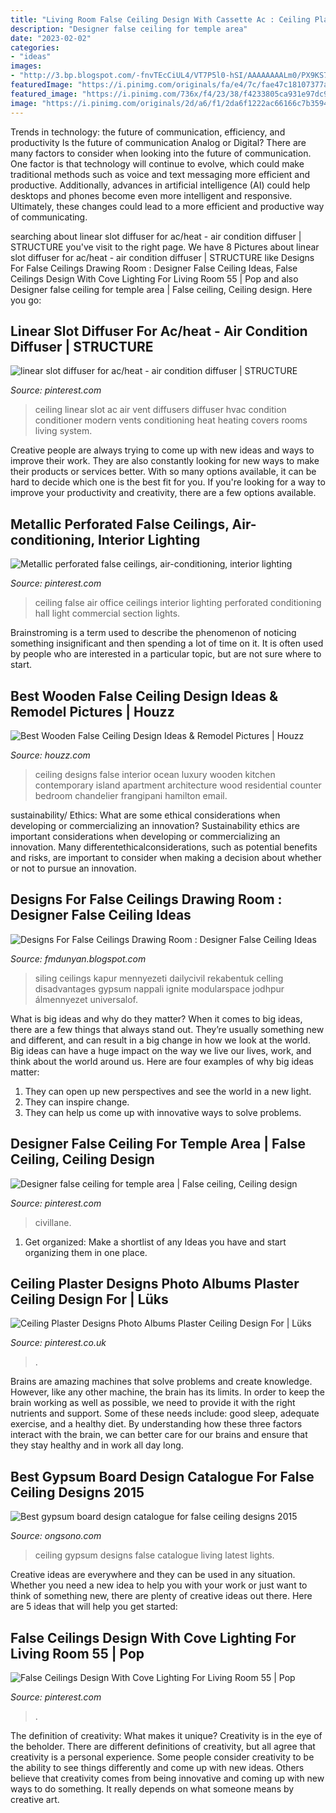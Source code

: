 ```yaml
---
title: "Living Room False Ceiling Design With Cassette Ac : Ceiling Plaster Designs Photo Albums Plaster Ceiling Design For"
description: "Designer false ceiling for temple area"
date: "2023-02-02"
categories:
- "ideas"
images:
- "http://3.bp.blogspot.com/-fnvTEcCiUL4/VT7P5l0-hSI/AAAAAAAALm0/PX9KS7duqkI/s1600/gypsum-board-design-catalogue-living-room-false-ceiling-designs.jpg"
featuredImage: "https://i.pinimg.com/originals/fa/e4/7c/fae47c18107377a1c9b97f202e97d16c.jpg"
featured_image: "https://i.pinimg.com/736x/f4/23/38/f4233805ca931e97dc96ef5dd950573b.jpg"
image: "https://i.pinimg.com/originals/2d/a6/f1/2da6f1222ac66166c7b359400fce228c.jpg"
---
```



Trends in technology: the future of communication, efficiency, and productivity
Is the future of communication Analog or Digital? 
There are many factors to consider when looking into the future of communication. One factor is that technology will continue to evolve, which could make traditional methods such as voice and text messaging more efficient and productive. Additionally, advances in artificial intelligence (AI) could help desktops and phones become even more intelligent and responsive. Ultimately, these changes could lead to a more efficient and productive way of communicating.

	

		
searching about linear slot diffuser for ac/heat - air condition diffuser | STRUCTURE you've visit to the right page. We have 8 Pictures about linear slot diffuser for ac/heat - air condition diffuser | STRUCTURE like Designs For False Ceilings Drawing Room : Designer False Ceiling Ideas, False Ceilings Design With Cove Lighting For Living Room 55 | Pop and also Designer false ceiling for temple area | False ceiling, Ceiling design. Here you go:
		
    
## Linear Slot Diffuser For Ac/heat - Air Condition Diffuser | STRUCTURE

<img loading=lazy src="https://i.pinimg.com/originals/fa/e4/7c/fae47c18107377a1c9b97f202e97d16c.jpg" onerror="this.onerror=null;this.src='https://tse2.mm.bing.net/th?id=OIP.-uR8GBBzd6HJuX8gLpfRbAHaFE&amp;pid=15.1';" alt="linear slot diffuser for ac/heat - air condition diffuser | STRUCTURE">

_Source: pinterest.com_

>ceiling linear slot ac air vent diffusers diffuser hvac condition conditioner modern vents conditioning heat heating covers rooms living system. 

	

Creative people are always trying to come up with new ideas and ways to improve their work. They are also constantly looking for new ways to make their products or services better. With so many options available, it can be hard to decide which one is the best fit for you. If you're looking for a way to improve your productivity and creativity, there are a few options available.

    
## Metallic Perforated False Ceilings, Air-conditioning, Interior Lighting

<img loading=lazy src="https://i.pinimg.com/originals/5a/df/3a/5adf3ac523c3a46153b905be24a75185.jpg" onerror="this.onerror=null;this.src='https://tse3.mm.bing.net/th?id=OIP.-qssHDsn9ODZJ_rfSWMqbwHaMB&amp;pid=15.1';" alt="Metallic perforated false ceilings, air-conditioning, interior lighting">

_Source: pinterest.com_

>ceiling false air office ceilings interior lighting perforated conditioning hall light commercial section lights. 

	

Brainstroming is a term used to describe the phenomenon of noticing something insignificant and then spending a lot of time on it. It is often used by people who are interested in a particular topic, but are not sure where to start.

    
## Best Wooden False Ceiling Design Ideas &amp; Remodel Pictures | Houzz

<img loading=lazy src="https://st.hzcdn.com/fimgs/bd814aff001f6baf_0698-w500-h666-b0-p0--contemporary-kitchen.jpg" onerror="this.onerror=null;this.src='https://tse2.mm.bing.net/th?id=OIP.HUvhF6_P39_xOCtdJTpwWAHaJ3&amp;pid=15.1';" alt="Best Wooden False Ceiling Design Ideas &amp; Remodel Pictures | Houzz">

_Source: houzz.com_

>ceiling designs false interior ocean luxury wooden kitchen contemporary island apartment architecture wood residential counter bedroom chandelier frangipani hamilton email. 

	

sustainability/ Ethics: What are some ethical considerations when developing or commercializing an innovation?
Sustainability ethics are important considerations when developing or commercializing an innovation. Many differentethicalconsiderations, such as potential benefits and risks, are important to consider when making a decision about whether or not to pursue an innovation.

    
## Designs For False Ceilings Drawing Room : Designer False Ceiling Ideas

<img loading=lazy src="https://i.pinimg.com/originals/2d/a6/f1/2da6f1222ac66166c7b359400fce228c.jpg" onerror="this.onerror=null;this.src='https://tse1.mm.bing.net/th?id=OIP.lutZBrk5PrDRla_UTLIHqgHaHQ&amp;pid=15.1';" alt="Designs For False Ceilings Drawing Room : Designer False Ceiling Ideas">

_Source: fmdunyan.blogspot.com_

>siling ceilings kapur mennyezeti dailycivil rekabentuk celling disadvantages gypsum nappali ignite modularspace jodhpur álmennyezet universalof. 

	

What is big ideas and why do they matter?
When it comes to big ideas, there are a few things that always stand out. They’re usually something new and different, and can result in a big change in how we look at the world. Big ideas can have a huge impact on the way we live our lives, work, and think about the world around us. Here are four examples of why big ideas matter: 
1. They can open up new perspectives and see the world in a new light.
2. They can inspire change.
3. They can help us come up with innovative ways to solve problems.

    
## Designer False Ceiling For Temple Area | False Ceiling, Ceiling Design

<img loading=lazy src="https://i.pinimg.com/originals/9e/5a/2b/9e5a2b43cd75a34d60c0cd0815b79482.jpg" onerror="this.onerror=null;this.src='https://tse3.mm.bing.net/th?id=OIP.WzpxsqNpaKTjun04J9I5CwHaFj&amp;pid=15.1';" alt="Designer false ceiling for temple area | False ceiling, Ceiling design">

_Source: pinterest.com_

>civillane. 

	

1. Get organized: Make a shortlist of any Ideas you have and start organizing them in one place.

    
## Ceiling Plaster Designs Photo Albums Plaster Ceiling Design For | Lüks

<img loading=lazy src="https://i.pinimg.com/736x/f4/23/38/f4233805ca931e97dc96ef5dd950573b.jpg" onerror="this.onerror=null;this.src='https://tse3.mm.bing.net/th?id=OIP.vSVY_sjYVBQ-vVS-i9JargEgDY&amp;pid=15.1';" alt="Ceiling Plaster Designs Photo Albums Plaster Ceiling Design For | Lüks">

_Source: pinterest.co.uk_

>. 

	

Brains are amazing machines that solve problems and create knowledge. However, like any other machine, the brain has its limits. In order to keep the brain working as well as possible, we need to provide it with the right nutrients and support. Some of these needs include: good sleep, adequate exercise, and a healthy diet. By understanding how these three factors interact with the brain, we can better care for our brains and ensure that they stay healthy and in work all day long.

    
## Best Gypsum Board Design Catalogue For False Ceiling Designs 2015

<img loading=lazy src="http://3.bp.blogspot.com/-fnvTEcCiUL4/VT7P5l0-hSI/AAAAAAAALm0/PX9KS7duqkI/s1600/gypsum-board-design-catalogue-living-room-false-ceiling-designs.jpg" onerror="this.onerror=null;this.src='https://tse1.mm.bing.net/th?id=OIP.YfgX-6E5nWWcsyBKmNqmsQHaFj&amp;pid=15.1';" alt="Best gypsum board design catalogue for false ceiling designs 2015">

_Source: ongsono.com_

>ceiling gypsum designs false catalogue living latest lights. 

	

Creative ideas are everywhere and they can be used in any situation. Whether you need a new idea to help you with your work or just want to think of something new, there are plenty of creative ideas out there. Here are 5 ideas that will help you get started: 

    
## False Ceilings Design With Cove Lighting For Living Room 55 | Pop

<img loading=lazy src="https://i.pinimg.com/736x/5f/08/ea/5f08ea953faa44d41801ed863672aebe.jpg" onerror="this.onerror=null;this.src='https://tse1.mm.bing.net/th?id=OIP.pwlWXrxcL0fDXJODRxUupwHaE6&amp;pid=15.1';" alt="False Ceilings Design With Cove Lighting For Living Room 55 | Pop">

_Source: pinterest.com_

>. 

	

The definition of creativity: What makes it unique?
Creativity is in the eye of the beholder. There are different definitions of creativity, but all agree that creativity is a personal experience. Some people consider creativity to be the ability to see things differently and come up with new ideas. Others believe that creativity comes from being innovative and coming up with new ways to do something. It really depends on what someone means by creative art.

